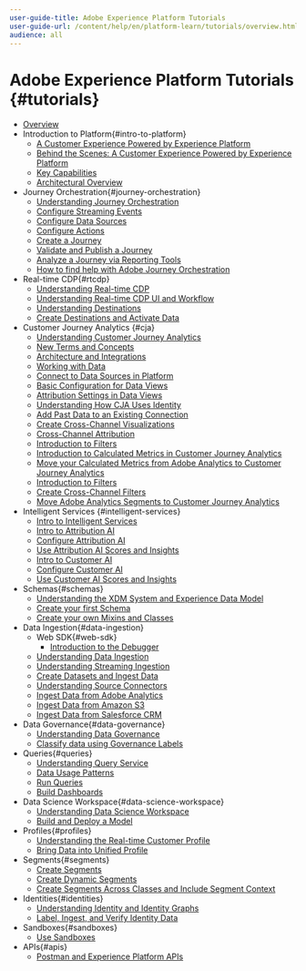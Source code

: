 ```yaml
---
user-guide-title: Adobe Experience Platform Tutorials
user-guide-url: /content/help/en/platform-learn/tutorials/overview.html
audience: all
---
```


# Adobe Experience Platform Tutorials {#tutorials}

+ [Overview](overview.md)
+ Introduction to Platform{#intro-to-platform}
  + [A Customer Experience Powered by Experience Platform](intro-to-platform/a-customer-experience-powered-by-experience-platform.md)
  + [Behind the Scenes: A Customer Experience Powered by Experience Platform](intro-to-platform/behind-the-scenes-a-customer-experience-powered-by-experience-platform.md)
  + [Key Capabilities](intro-to-platform/key-capabilities.md)
  + [Architectural Overview](intro-to-platform/architectural-overview.md)
+ Journey Orchestration{#journey-orchestration}
  + [Understanding Journey Orchestration](/help/journey-orchestration/introduction.md)
  + [Configure Streaming Events](/help/journey-orchestration/configure-streaming-events.md)
  + [Configure Data Sources](/help/journey-orchestration/configure-data-sources.md)
  + [Configure Actions](/help/journey-orchestration/configure-actions.md)
  + [Create a Journey](/help/journey-orchestration/create-a-journey.md)
  + [Validate and Publish a Journey](/help/journey-orchestration/validate-and-publish-a-journey.md)
  + [Analyze a Journey via Reporting Tools](/help/journey-orchestration/reporting.md)
  + [How to find help with Adobe Journey Orchestration](/help/journey-orchestration/how-to-find-help-with-journey-orchestration.md)
+ Real-time CDP{#rtcdp}
  + [Understanding Real-time CDP](rtcdp/understanding-the-real-time-customer-data-platform.md)
  + [Understanding Real-time CDP UI and Workflow](rtcdp/understanding-the-real-time-customer-data-platform-user-interface.md)
  + [Understanding Destinations](rtcdp/understanding-destinations.md)
  + [Create Destinations and Activate Data](rtcdp/create-destinations-and-activate-data.md)
+ Customer Journey Analytics {#cja}
  + [Understanding Customer Journey Analytics](cja/understanding-customer-journey-analytics.md)
  + [New Terms and Concepts](cja/new-terms-and-concepts-in-cja.md)
  + [Architecture and Integrations](cja/architecture-and-integrations-of-cja.md)
  + [Working with Data](cja/working-with-data-in-cja.md)
  + [Connect to Data Sources in Platform](cja/connecting-customer-journey-analytics-to-data-sources-in-platform.md)
  + [Basic Configuration for Data Views](cja/basic-configuration-for-data-views.md)
  + [Attribution Settings in Data Views](cja/attribution-settings-in-data-views.md)
  + [Understanding How CJA Uses Identity](cja/understanding-how-customer-journey-analytics-uses-identity.md)
  + [Add Past Data to an Existing Connection](cja/add-past-data-to-an-existing-connection-in-cja.md)
  + [Create Cross-Channel Visualizations](cja/creating-cross-channel-visualizations-in-customer-journey-analytics.md)
  + [Cross-Channel Attribution](cja/cross-channel-attribution-in-customer-journey-analytics.md)
  + [Introduction to Filters](cja/introduction-to-filters-in-cja.md)
  + [Introduction to Calculated Metrics in Customer Journey Analytics](cja/introduction-to-calculated-metrics-in-customer-journey-analytics.md)
  + [Move your Calculated Metrics from Adobe Analytics to Customer Journey Analytics](cja/moving-your-calculated-metrics-from-adobe-analytics-to-customer-journey-analytics.md)
  + [Introduction to Filters](cja/introduction-to-filters-in-cja.md)
  + [Create Cross-Channel Filters](cja/creating-cross-channel-filters-in-customer-journey-analytics.md)
  + [Move Adobe Analytics Segments to Customer Journey Analytics](cja/moving-adobe-analytics-segments-to-customer-journey-analytics.md)
+ Intelligent Services {#intelligent-services}
  + [Intro to Intelligent Services](intelligent-services/introduction-to-intelligent-services.md)
  + [Intro to Attribution AI](intelligent-services/introduction-to-attribution-ai.md)
  + [Configure Attribution AI](intelligent-services/configure-attribution-ai.md)
  + [Use Attribution AI Scores and Insights](intelligent-services/use-attribution-ai-scores-and-insights.md)
  + [Intro to Customer AI](intelligent-services/introduction-to-customer-ai.md)
  + [Configure Customer AI](intelligent-services/configure-customer-ai.md)
  + [Use Customer AI Scores and Insights](intelligent-services/use-customer-ai-scores-and-insights.md)
+ Schemas{#schemas}
  + [Understanding the XDM System and Experience Data Model](schemas/understanding-the-xdm-system-and-experience-data-model.md)
  + [Create your first Schema](schemas/create-your-first-schema-with-out-of-the-box-components.md)
  + [Create your own Mixins and Classes](schemas/create-your-own-mixins-and-classes.md)
+ Data Ingestion{#data-ingestion}
  + Web SDK{#web-sdk}
    + [Introduction to the Debugger](data-ingestion/web-sdk/introduction-to-the-experience-platform-debugger.md)
  + [Understanding Data Ingestion](data-ingestion/understanding-data-ingestion.md)
  + [Understanding Streaming Ingestion](data-ingestion/understanding-streaming-ingestion.md)
  + [Create Datasets and Ingest Data](data-ingestion/create-datasets-and-ingest-data.md)
  + [Understanding Source Connectors](data-ingestion/understanding-source-connectors.md)
  + [Ingest Data from Adobe Analytics](data-ingestion/ingest-data-from-adobe-analytics.md)
  + [Ingest Data from Amazon S3](data-ingestion/ingest-data-from-amazon-s3.md)
  + [Ingest Data from Salesforce CRM](data-ingestion/ingest-data-from-salesforce-crm.md)
+ Data Governance{#data-governance}
  + [Understanding Data Governance](governance/understanding-data-governance.md)
  + [Classify data using Governance Labels](governance/classify-data-using-governance-labels.md)
+ Queries{#queries}
  + [Understanding Query Service](queries/understanding-query-service.md)
  + [Data Usage Patterns](queries/understanding-data-usage-patterns-with-query-service.md)
  + [Run Queries](queries/run-queries.md)
  + [Build Dashboards](queries/understanding-the-value-of-dashboards-built-with-query-service.md)
+ Data Science Workspace{#data-science-workspace}
  + [Understanding Data Science Workspace](data-science-workspace/understanding-data-science-workspace.md)
  + [Build and Deploy a Model](data-science-workspace/build-and-deploy-a-model.md)
+ Profiles{#profiles}
  + [Understanding the Real-time Customer Profile](profiles/understanding-the-real-time-customer-profile.md)
  + [Bring Data into Unified Profile](profiles/bring-data-into-the-real-time-customer-profile.md)
+ Segments{#segments}
  + [Create Segments](segments/create-segments.md)
  + [Create Dynamic Segments](segments/create-dynamic-segments.md)
  + [Create Segments Across Classes and Include Segment Context](segments/create-segments-across-classes-and-include-segment-context.md)
+ Identities{#identities}
  + [Understanding Identity and Identity Graphs](identities/understanding-identity-and-identity-graphs.md)
  + [Label, Ingest, and Verify Identity Data](identities/label-ingest-and-verify-identity-data.md)
+ Sandboxes{#sandboxes}
  + [Use Sandboxes](./sandboxes/use-sandboxes.md)
+ APIs{#apis}
  + [Postman and Experience Platform APIs](apis/postman.md)
